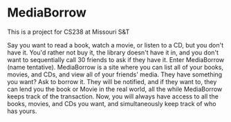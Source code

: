 MediaBorrow
============

This is a project for CS238 at Missouri S&T

Say you want to read a book, watch a movie, or listen to a CD, but you don't have it. You'd rather not buy it, the library doesn't have it in, and you don't want to sequentially call 30 friends to ask if they have it. Enter MediaBorrow (name tentative). MediaBorrow is a site where you can list all of your books, movies, and CDs, and view all of your friends' media. They have something you want? Ask to borrow it. They will be notified, and if they want to, they can lend you the book or Movie in the real world, all the while MediaBorrow keeps track of the transaction. Now, you will always have access to all the books, movies, and CDs you want, and simultaneously keep track of who has yours.
